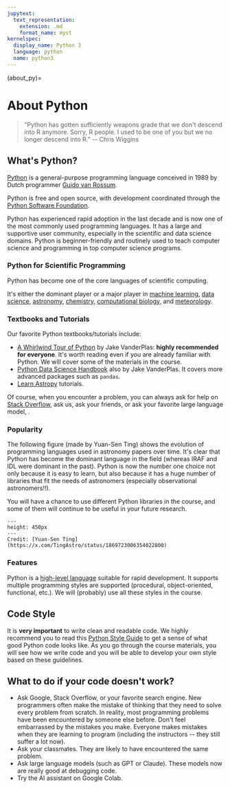 ```yaml
---
jupytext:
  text_representation:
    extension: .md
    format_name: myst
kernelspec:
  display_name: Python 3
  language: python
  name: python3
---
```


(about_py)=

# About Python

> \"Python has gotten sufficiently weapons grade that we don't descend
> into R anymore. Sorry, R people. I used to be one of you but we no
> longer descend into R.\" -- Chris Wiggins


## What\'s Python?

[Python](https://www.python.org) is a general-purpose programming
language conceived in 1989 by Dutch programmer [Guido van
Rossum](https://en.wikipedia.org/wiki/Guido_van_Rossum).

Python is free and open source, with development coordinated through the
[Python Software Foundation](https://www.python.org/psf/).

Python has experienced rapid adoption in the last decade and is now one
of the most commonly used programming languages. It has a large and supportive user community, especially in the scientific and data science domains. Python is beginner-friendly and routinely used to teach computer science and programming in top computer science programs.

### Python for Scientific Programming

Python has become one of the core languages of scientific computing.

It\'s either the dominant player or a major player in [machine learning](https://pytorch.org/), [data science](http://scikit-learn.org/stable/), [astronomy](http://www.astropy.org/), [chemistry](http://chemlab.github.io/chemlab/), [computational biology](http://biopython.org/wiki/Main_Page), and [meteorology](https://pypi.org/project/meteorology/).

### Textbooks and Tutorials

Our favorite Python textbooks/tutorials include:
- [A Whirlwind Tour of Python](https://nbviewer.org/github/jakevdp/WhirlwindTourOfPython/blob/master/Index.ipynb) by Jake VanderPlas: **highly recommended for everyone**. It's worth reading even if you are already familiar with Python. We will cover some of the materials in the course.
- [Python Data Science Handbook](https://jakevdp.github.io/PythonDataScienceHandbook/) also by Jake VanderPlas. It covers more advanced packages such as `pandas`.
- [Learn Astropy](https://learn.astropy.org/) tutorials. 

Of course, when you encounter a problem, you can always ask for help on [Stack Overflow](https://stackoverflow.com/), ask us, ask your friends, or ask your favorite large language model, . 


### Popularity

The following figure (made by Yuan-Sen Ting) shows the evolution of programming languages used in astronomy papers over time. It's clear that Python has become the dominant language in the field (whereas IRAF and IDL were dominant in the past). Python is now the number one choice not only because it is easy to learn, but also because it has a huge number of libraries that fit the needs of astronomers (especially observational astronomers!!).

You will have a chance to use different Python libraries in the course, and some of them will continue to be useful in your future research.


```{figure} /_static/lecture_specific/about_py/astro_language_evolution.jpeg
---
height: 450px
---
Credit: [Yuan-Sen Ting](https://x.com/TingAstro/status/1869723006354022800)
```


### Features

Python is a [high-level language](https://en.wikipedia.org/wiki/High-level_programming_language) suitable for rapid development. It supports multiple programming styles are supported (procedural, object-oriented, functional, etc.). We will (probably) use all these styles in the course.

## Code Style

It is **very important** to write clean and readable code. We highly recommend you to read this [Python Style Guide](https://www.classes.cs.uchicago.edu/archive/2017/fall/12100-1/style-guide/index.html) to get a sense of what good Python code looks like. As you go through the course materials, you will see how we write code and you will be able to develop your own style based on these guidelines.


## What to do if your code doesn't work?
- Ask Google, Stack Overflow, or your favorite search engine. New programmers often make the mistake of thinking that they need to solve every problem from scratch. In reality, most programming problems have been encountered by someone else before. Don't feel embarrassed by the mistakes you make. Everyone makes mistakes when they are learning to program (including the instructors -- they still suffer a lot now).
- Ask your classmates. They are likely to have encountered the same problem.
- Ask large language models (such as GPT or Claude). These models now are really good at debugging code.
- Try the AI assistant on Google Colab. 
